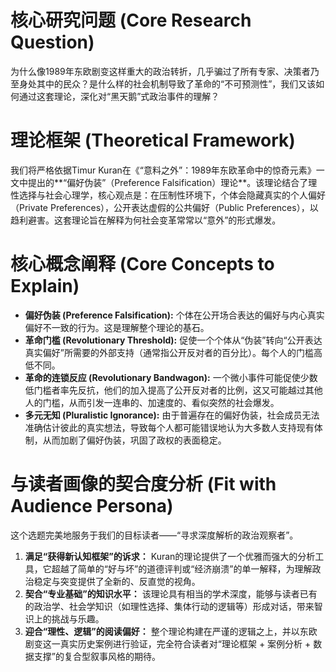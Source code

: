 # 核心研究问题 (Core Research Question)

为什么像1989年东欧剧变这样重大的政治转折，几乎骗过了所有专家、决策者乃至身处其中的民众？是什么样的社会机制导致了革命的“不可预测性”，我们又该如何通过这套理论，深化对“黑天鹅”式政治事件的理解？

# 理论框架 (Theoretical Framework)

我们将严格依据Timur Kuran在《“意料之外”：1989年东欧革命中的惊奇元素》一文中提出的**“偏好伪装”（Preference Falsification）理论**。该理论结合了理性选择与社会心理学，核心观点是：在压制性环境下，个体会隐藏真实的个人偏好（Private Preferences），公开表达虚假的公共偏好（Public Preferences），以趋利避害。这套理论旨在解释为何社会变革常常以“意外”的形式爆发。

# 核心概念阐释 (Core Concepts to Explain)

*   **偏好伪装 (Preference Falsification):** 个体在公开场合表达的偏好与内心真实偏好不一致的行为。这是理解整个理论的基石。
*   **革命门槛 (Revolutionary Threshold):** 促使一个个体从“伪装”转向“公开表达真实偏好”所需要的外部支持（通常指公开反对者的百分比）。每个人的门槛高低不同。
*   **革命的连锁反应 (Revolutionary Bandwagon):** 一个微小事件可能促使少数低门槛者率先反抗，他们的加入提高了公开反对者的比例，这又可能越过其他人的门槛，从而引发一连串的、加速度的、看似突然的社会爆发。
*   **多元无知 (Pluralistic Ignorance):** 由于普遍存在的偏好伪装，社会成员无法准确估计彼此的真实想法，导致每个人都可能错误地认为大多数人支持现有体制，从而加剧了偏好伪装，巩固了政权的表面稳定。

# 与读者画像的契合度分析 (Fit with Audience Persona)

这个选题完美地服务于我们的目标读者——“寻求深度解析的政治观察者”。

1.  **满足“获得新认知框架”的诉求：** Kuran的理论提供了一个优雅而强大的分析工具，它超越了简单的“好与坏”的道德评判或“经济崩溃”的单一解释，为理解政治稳定与突变提供了全新的、反直觉的视角。
2.  **契合“专业基础”的知识水平：** 该理论具有相当的学术深度，能够与读者已有的政治学、社会学知识（如理性选择、集体行动的逻辑等）形成对话，带来智识上的挑战与乐趣。
3.  **迎合“理性、逻辑”的阅读偏好：** 整个理论构建在严谨的逻辑之上，并以东欧剧变这一真实历史案例进行验证，完全符合读者对“理论框架 + 案例分析 + 数据支撑”的复合型叙事风格的期待。
